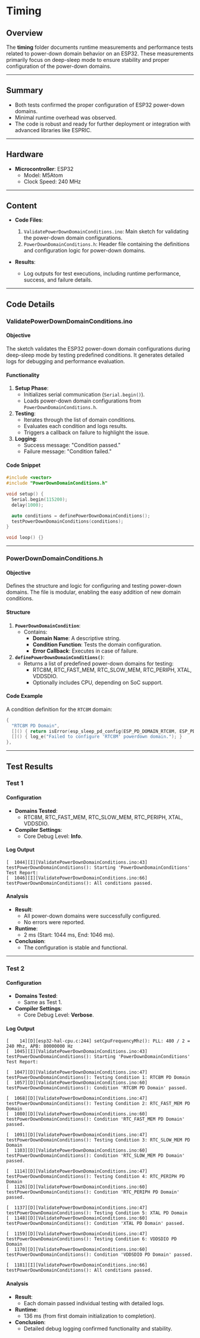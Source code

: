 # **Timing**

## **Overview**
The **timing** folder documents runtime measurements and performance tests related to power-down domain behavior on an ESP32. These measurements primarily focus on deep-sleep mode to ensure stability and proper configuration of the power-down domains.

---

## **Summary**
- Both tests confirmed the proper configuration of ESP32 power-down domains.
- Minimal runtime overhead was observed.
- The code is robust and ready for further deployment or integration with advanced libraries like ESPRIC.

---

## **Hardware**
- **Microcontroller**: ESP32  
  - Model: M5Atom  
  - Clock Speed: 240 MHz  

---

## **Content**
- **Code Files**:
  1. `ValidatePowerDownDomainConditions.ino`: Main sketch for validating the power-down domain configurations.
  2. `PowerDownDomainConditions.h`: Header file containing the definitions and configuration logic for power-down domains.

- **Results**:
  - Log outputs for test executions, including runtime performance, success, and failure details.

---

## **Code Details**

### **ValidatePowerDownDomainConditions.ino**

#### Objective
The sketch validates the ESP32 power-down domain configurations during deep-sleep mode by testing predefined conditions. It generates detailed logs for debugging and performance evaluation.

#### **Functionality**
1. **Setup Phase**:
   - Initializes serial communication (`Serial.begin()`).
   - Loads power-down domain configurations from `PowerDownDomainConditions.h`.
2. **Testing**:
   - Iterates through the list of domain conditions.
   - Evaluates each condition and logs results.
   - Triggers a callback on failure to highlight the issue.
3. **Logging**:
   - Success message: "Condition passed."
   - Failure message: "Condition failed."

#### **Code Snippet**
```cpp
#include <vector>
#include "PowerDownDomainConditions.h"

void setup() {
  Serial.begin(115200);
  delay(1000);

  auto conditions = definePowerDownDomainConditions();
  testPowerDownDomainConditions(conditions);
}

void loop() {}
```

---

### **PowerDownDomainConditions.h**

#### Objective
Defines the structure and logic for configuring and testing power-down domains. The file is modular, enabling the easy addition of new domain conditions.

#### **Structure**
1. **`PowerDownDomainCondition`**:
   - Contains:
     - **Domain Name**: A descriptive string.
     - **Condition Function**: Tests the domain configuration.
     - **Error Callback**: Executes in case of failure.
2. **`definePowerDownDomainConditions()`**:
   - Returns a list of predefined power-down domains for testing:
     - RTC8M, RTC_FAST_MEM, RTC_SLOW_MEM, RTC_PERIPH, XTAL, VDDSDIO.
     - Optionally includes CPU, depending on SoC support.

#### **Code Example**
A condition definition for the `RTC8M` domain:
```cpp
{
  "RTC8M PD Domain",
  []() { return isError(esp_sleep_pd_config(ESP_PD_DOMAIN_RTC8M, ESP_PD_OPTION_OFF), "RTC8M"); },
  []() { log_e("Failed to configure 'RTC8M' powerdown domain."); }
},
```

---

## **Test Results**

### **Test 1**

#### **Configuration**
- **Domains Tested**:
  - RTC8M, RTC_FAST_MEM, RTC_SLOW_MEM, RTC_PERIPH, XTAL, VDDSDIO.
- **Compiler Settings**:
  - Core Debug Level: **Info**.

#### **Log Output**
```log
[  1044][I][ValidatePowerDownDomainConditions.ino:43] testPowerDownDomainConditions(): Starting 'PowerDownDomainConditions' Test Report:
[  1046][I][ValidatePowerDownDomainConditions.ino:66] testPowerDownDomainConditions(): All conditions passed.
```

#### **Analysis**
- **Result**:
  - All power-down domains were successfully configured.
  - No errors were reported.
- **Runtime**:
  - 2 ms (Start: 1044 ms, End: 1046 ms).
- **Conclusion**:
  - The configuration is stable and functional.

---

### **Test 2**

#### **Configuration**
- **Domains Tested**:
  - Same as Test 1.
- **Compiler Settings**:
  - Core Debug Level: **Verbose**.

#### **Log Output**
```log
[    14][D][esp32-hal-cpu.c:244] setCpuFrequencyMhz(): PLL: 480 / 2 = 240 Mhz, APB: 80000000 Hz
[  1045][I][ValidatePowerDownDomainConditions.ino:43] testPowerDownDomainConditions(): Starting 'PowerDownDomainConditions' Test Report:

[  1047][D][ValidatePowerDownDomainConditions.ino:47] testPowerDownDomainConditions(): Testing Condition 1: RTC8M PD Domain
[  1057][D][ValidatePowerDownDomainConditions.ino:60] testPowerDownDomainConditions(): Condition 'RTC8M PD Domain' passed.

[  1068][D][ValidatePowerDownDomainConditions.ino:47] testPowerDownDomainConditions(): Testing Condition 2: RTC_FAST_MEM PD Domain
[  1080][D][ValidatePowerDownDomainConditions.ino:60] testPowerDownDomainConditions(): Condition 'RTC_FAST_MEM PD Domain' passed.

[  1091][D][ValidatePowerDownDomainConditions.ino:47] testPowerDownDomainConditions(): Testing Condition 3: RTC_SLOW_MEM PD Domain
[  1103][D][ValidatePowerDownDomainConditions.ino:60] testPowerDownDomainConditions(): Condition 'RTC_SLOW_MEM PD Domain' passed.

[  1114][D][ValidatePowerDownDomainConditions.ino:47] testPowerDownDomainConditions(): Testing Condition 4: RTC_PERIPH PD Domain
[  1126][D][ValidatePowerDownDomainConditions.ino:60] testPowerDownDomainConditions(): Condition 'RTC_PERIPH PD Domain' passed.

[  1137][D][ValidatePowerDownDomainConditions.ino:47] testPowerDownDomainConditions(): Testing Condition 5: XTAL PD Domain
[  1148][D][ValidatePowerDownDomainConditions.ino:60] testPowerDownDomainConditions(): Condition 'XTAL PD Domain' passed.

[  1159][D][ValidatePowerDownDomainConditions.ino:47] testPowerDownDomainConditions(): Testing Condition 6: VDDSDIO PD Domain
[  1170][D][ValidatePowerDownDomainConditions.ino:60] testPowerDownDomainConditions(): Condition 'VDDSDIO PD Domain' passed.

[  1181][I][ValidatePowerDownDomainConditions.ino:66] testPowerDownDomainConditions(): All conditions passed.
```

#### **Analysis**
- **Result**:
  - Each domain passed individual testing with detailed logs.
- **Runtime**:
  - 136 ms (from first domain initialization to completion).
- **Conclusion**:
  - Detailed debug logging confirmed functionality and stability.
